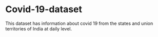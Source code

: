 # Covid-19-dataset
This dataset has information about covid 19 from the states and union territories of India at daily level.
